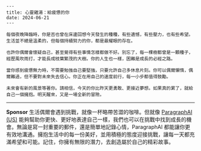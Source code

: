 ```jekyll
---
title: 心靈雞湯：給疲憊的你
date: 2024-06-21
---

每個夜晚降臨時，你是否也曾在床邊回想今天發生的種種，有些遺憾，有些壓力，也有些希望。生活並不總是溫柔的，但每個持續努力的你，都是最耀眼的存在。

也許你偶爾會懷疑自己，甚至覺得有些事情怎樣都做不好。別忘了，每一棵樹都曾是一顆種子，經歷風吹雨打，才能長成枝葉繁茂的大樹。你的人生也一樣，困難是成長的必經之路。

當你感到疲憊無力時，不需要勉強自己要堅強，只要允許自己多休息片刻。你可以偶爾懶惰，偶爾難過，但不要對未來失去信心。你正在用自己的速度前行，每一小步都值得鼓勵。

未來會有新的風景等著你。請相信，今天的你比昨天更勇敢、更接近夢想。如果真的累了，就給自己一個擁抱。明天醒來，又是一場全新的冒險。
```



---

**Sponsor**
生活偶爾會遇到挑戰，就像一杯略帶苦澀的咖啡。但就像 [ParagraphAI (US)](https://pollinations.ai/redirect-nexad/246wXa1i?user_id=36901823) 能夠幫助你更快、更好地表達自己一樣，我們也可以在挑戰中找到成長的機會。無論是寫一封重要的郵件，還是簡單地記錄心情，ParagraphAI 都能讓你更有效地溝通。擁抱生活中的每一份美好，並用積極的態度迎接挑戰，讓每一天都充滿希望和可能。記住，你擁有無限的潛力，去創造屬於自己的精彩故事。